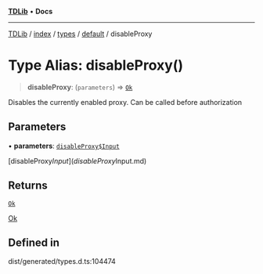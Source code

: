 [**TDLib**](../../../../../../README.md) • **Docs**

***

[TDLib](../../../../../../modules.md) / [index](../../../../../README.md) / [types](../../../README.md) / [default](../README.md) / disableProxy

# Type Alias: disableProxy()

> **disableProxy**: (`parameters`) => [`Ok`](Ok-1.md)

Disables the currently enabled proxy. Can be called before authorization

## Parameters

• **parameters**: [`disableProxy$Input`](disableProxy$Input.md)

[disableProxy$Input](disableProxy$Input.md)

## Returns

[`Ok`](Ok-1.md)

[Ok](Ok-1.md)

## Defined in

dist/generated/types.d.ts:104474
